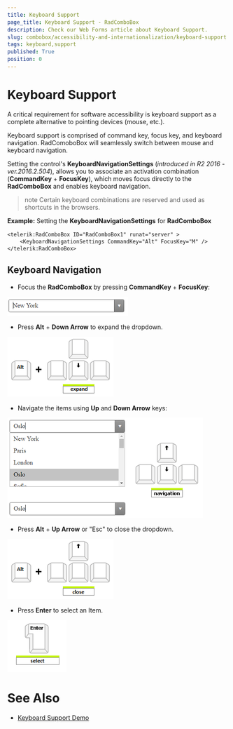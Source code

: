 ```yaml
---
title: Keyboard Support
page_title: Keyboard Support - RadComboBox
description: Check our Web Forms article about Keyboard Support.
slug: combobox/accessibility-and-internationalization/keyboard-support
tags: keyboard,support
published: True
position: 0
---
```


# Keyboard Support

A critical requirement for software accessibility is keyboard support as a complete alternative to pointing devices (mouse, etc.).

Keyboard support is comprised of command key, focus key, and keyboard navigation. RadComoboBox will seamlessly switch between mouse and keyboard navigation.

Setting the control's **KeyboardNavigationSettings** (*introduced in R2 2016 - ver.2016.2.504*), allows you to associate an activation combination (**CommandKey** + **FocusKey**), which moves focus directly to the **RadComboBox** and enables keyboard navigation.

>note Certain keyboard combinations are reserved and used as shortcuts in the browsers.
>

**Example:** Setting the **KeyboardNavigationSettings** for **RadComboBox**

````ASPNET
<telerik:RadComboBox ID="RadComboBox1" runat="server" >
    <KeyboardNavigationSettings CommandKey="Alt" FocusKey="M" />
</telerik:RadComboBox>
````

## Keyboard Navigation

* Focus the **RadComboBox** by pressing **CommandKey** + **FocusKey**:

![Control Focus](images/combobox-focus.png)

* Press **Alt** + **Down Arrow** to expand the dropdown.

![Expand](images/combobox-expand-dropdown.png)

* Navigate the items using **Up** and **Down Arrow** keys:

![Item Navigation](images/combobox-navigation.png)

* Press **Alt** + **Up Arrow** or "Esc" to close the dropdown.

![Close](images/combobox-close-dropdown.png)   

* Press **Enter** to select an Item.

![Select](images/combobox-select.png)   

# See Also

 * [Keyboard Support Demo](https://demos.telerik.com/aspnet-ajax/combobox/examples/functionality/keyboardsupport/defaultcs.aspx)
